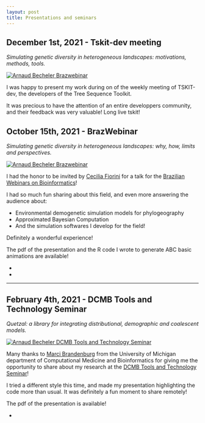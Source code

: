 ```yaml
---
layout: post
title: Presentations and seminars
---
```


## December 1st, 2021 - Tskit-dev meeting

*Simulating genetic diversity in heterogeneous landscapes: motivations, methods, tools.*

[![Arnaud Becheler Brazwebinar]({{site.baseurl}}/assets/img/tskit-dev-thumbnail.png)](https://youtu.be/26-u1UaN5vA?t=635)

I was happy to present my work during on of the weekly meeting of TSKIT-dev, the
developers of the Tree Sequence Toolkit.

It was precious to have the attention of an entire developpers community, and
their feedback was very valuable! Long live tskit!

## October 15th, 2021 - BrazWebinar

*Simulating genetic diversity in heterogeneous landscapes: why, how, limits and perspectives.*

[![Arnaud Becheler Brazwebinar](https://img.youtube.com/vi/o75wNVkUbHY/0.jpg)](https://www.youtube.com/watch?v=o75wNVkUbHY)

I had the honor to be invited by [Cecilia Fiorini](https://ceciliafiorini.weebly.com/)
for a talk for the [Brazilian Webinars on Bioinformatics](http://bioinfo.icb.ufmg.br/BrazWebinars/home/)!

I had so much fun sharing about this field, and even more answering the audience about:
- Environmental demogenetic simulation models for phylogeography
- Approximated Bayesian Computation
- And the simulation softwares I develop for the field!

Definitely a wonderful experience!

The pdf of the presentation and the R code I wrote to generate ABC basic animations are available!

<section class="contact">
<ul>
  <li><a href="{{site.baseurl}}/assets/pdfs/10_14_2021_BrazWebinar_Arnaud_Becheler.pdf" target="_blank"><i class="fa fa-file-pdf-o" aria-hidden="true"></i></a></li>
  <li><a href="https://github.com/Becheler/sandbox" target="_blank"><i class="fa fa-github" aria-hidden="true"></i></a></li>
</ul>
</section>

-----------------------------------------------------------------

## February 4th, 2021 - DCMB Tools and Technology Seminar

*Quetzal: a library for integrating distributional, demographic and coalescent models.*

[![Arnaud Becheler DCMB Tools and Technology Seminar](https://img.youtube.com/vi/t3ZJakt20tI/0.jpg)](https://www.youtube.com/watch?v=t3ZJakt20tI)

Many thanks to [Marci Brandenburg](https://medicine.umich.edu/dept/dcmb/marci-brandenburg) from the University of Michigan department of Computational Medicine and Bioinformatics
for giving me the opportunity to share about my research at the [DCMB Tools and Technology Seminar](https://medicine.umich.edu/dept/dcmb/events/tools-technology-seminar-series)!

I tried a different style this time, and made my presentation highlighting the code more than usual.
It was definitely a fun moment to share remotely!  

The pdf of the presentation is available!

<section class="contact">
<ul>
  <li><a href="{{site.baseurl}}/assets/pdfs/02_04_2021_DCMB_Seminar_Arnaud_Becheler.pdf" target="_blank"><i class="fa fa-file-pdf-o" aria-hidden="true"></i></a></li>
</ul>
</section>
